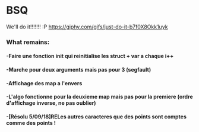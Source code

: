 # BSQ
We'll do it!!!!!!! :P
https://giphy.com/gifs/just-do-it-b7f0X8Okk1uyk

### What remains:
#### -Faire une fonction init qui reinitialise les struct + var a chaque i++
#### -Marche pour deux arguments mais pas pour 3 (segfault)
#### -Affichage des map a l'envers
#### -L'algo fonctionne pour la deuxieme map mais pas pour la premiere (ordre d'affichage inverse, ne pas oublier)
#### -[Résolu 5/09/18]RELes autres caracteres que des points sont comptes comme des points !

